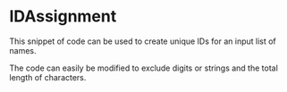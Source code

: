 # IDAssignment
This snippet of code can be used to create unique IDs for an input list of names. 

The code can easily be modified to exclude digits or strings and the total length of characters.
